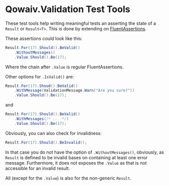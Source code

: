 # Qowaiv.Validation Test Tools

These test tools help writing meaningful tests an asserting the state of a
`Result` or `Result<T>`. This is done by extending on
[FluentAssertions](https://fluentassertions.com).

These assertions could look like this:

``` C#
Result.For(17).Should().BeValid()
    .WithoutMessages()
    .Value.Should().Be(17); 
```
Where the chain after `.Value` is regular FluentAssertions.

Other options for `.IsValid()` are:

``` C#
Result.For(17).Shoud().BeValid()
    .WithMessage(ValidationMessage.Warn("Are you sure?"))
    .Value.Should().Be(17);
````
and

``` C#
Result.For(17).Should().BeValid()
    .WithMessages(/* ... */)
    .Value.Should().Be(17);
````

Obviously, you can also check for invalidness:

``` C#
Result.For(17).Should().BeInvalid(); 
```

In that case you do not have the option of `.WithoutMessages()`, obviously,
as `Result` is defined to be invalid bases on containing at least one error
message. Furthermore, it does not exposes the `.Value` as that is not
accessible for an invalid result.

All (except for the `.Value`) is also for the non-generic `Result`.
